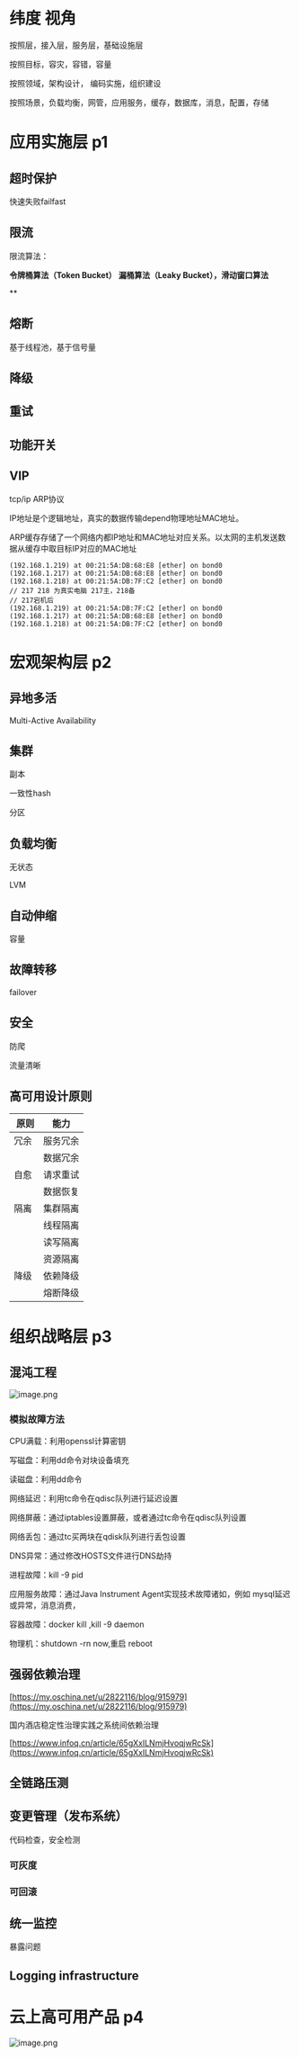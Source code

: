 # 纬度 视角
按照层，接入层，服务层，基础设施层

按照目标，容灾，容错，容量

按照领域，架构设计， 编码实施，组织建设

按照场景，负载均衡，网管，应用服务，缓存，数据库，消息，配置，存储

#

# 应用实施层 p1

## 超时保护
快速失败failfast

## 限流

限流算法：

**令牌桶算法（Token Bucket）** **漏桶算法（Leaky Bucket），滑动窗口算法**

**

## 熔断
基于线程池，基于信号量

## 降级

## 重试

## 功能开关

## VIP
tcp/ip ARP协议

IP地址是个逻辑地址，真实的数据传输depend物理地址MAC地址。

ARP缓存存储了一个网络内都IP地址和MAC地址对应关系。以太网的主机发送数据从缓存中取目标IP对应的MAC地址
```
(192.168.1.219) at 00:21:5A:DB:68:E8 [ether] on bond0
(192.168.1.217) at 00:21:5A:DB:68:E8 [ether] on bond0
(192.168.1.218) at 00:21:5A:DB:7F:C2 [ether] on bond0
// 217 218 为真实电脑 217主，218备
// 217宕机后
(192.168.1.219) at 00:21:5A:DB:7F:C2 [ether] on bond0
(192.168.1.217) at 00:21:5A:DB:68:E8 [ether] on bond0
(192.168.1.218) at 00:21:5A:DB:7F:C2 [ether] on bond0

```

# 宏观架构层 p2

## 异地多活
Multi-Active Availability

## 集群
副本

一致性hash

分区

## 负载均衡
 无状态

LVM

## 自动伸缩
容量

## 故障转移
failover

## 安全
防爬

流量清晰

## 高可用设计原则

|  原则 | 能力 |
| --- | --- |
| 冗余 | 服务冗余 |
| | 数据冗余 |
| 自愈 | 请求重试 |
| | 数据恢复 |
| 隔离 | 集群隔离 |
| | 线程隔离 |
| | 读写隔离 |
| | 资源隔离 |
| 降级 | 依赖降级 |
| | 熔断降级 |

#

# 组织战略层 p3

## 混沌工程
![image.png](assert/1596437613012-d1085ed9-0b64-4a8c-8bb7-9f50e57d349b.png)

### 模拟故障方法
CPU满载：利用openssl计算密钥

写磁盘：利用dd命令对块设备填充

读磁盘：利用dd命令

网络延迟：利用tc命令在qdisc队列进行延迟设置

网络屏蔽：通过iptables设置屏蔽，或者通过tc命令在qdisc队列设置

网络丢包：通过tc买两块在qdisk队列进行丢包设置

DNS异常：通过修改HOSTS文件进行DNS劫持

进程故障：kill -9 pid

应用服务故障：通过Java Instrument Agent实现技术故障诸如，例如 mysql延迟或异常，消息消费，

容器故障：docker kill ,kill -9 daemon

物理机：shutdown -rn now,重启 reboot

## 强弱依赖治理

[https://my.oschina.net/u/2822116/blog/915979](https://my.oschina.net/u/2822116/blog/915979)

国内酒店稳定性治理实践之系统间依赖治理

[https://www.infoq.cn/article/65gXxILNmjHvoqjwRcSk](https://www.infoq.cn/article/65gXxILNmjHvoqjwRcSk)

## 全链路压测

## 变更管理（发布系统）
代码检查，安全检测

### 可灰度

###

### 可回滚

## 统一监控
暴露问题

## Logging infrastructure

# 云上高可用产品 p4

![image.png](assert/1607916427678-8fec9d6d-3ab4-4720-a831-86b19fac243d.png)